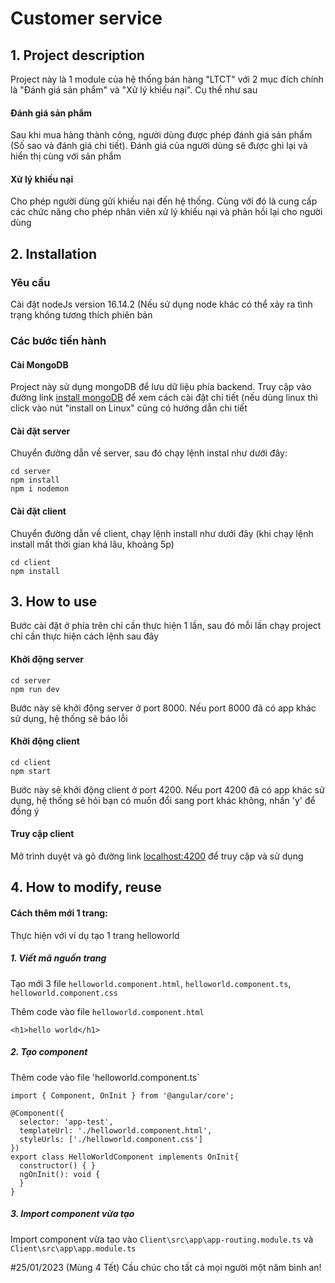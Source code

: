 # Customer service
## 1. Project description
Project này là 1 module của hệ thống bán hàng "LTCT" với 2 mục đích chính là "Đánh giá sản phẩm" và "Xử lý khiếu nại".
Cụ thể như sau
#### Đánh giá sản phẩm
Sau khi mua hàng thành công, người dùng được phép đánh giá sản phẩm (Số sao và đánh giá chi tiết). Đánh giá của người dùng sẽ được ghi lại và hiển thị cùng với sản phẩm
#### Xử lý khiếu nại
Cho phép người dùng gửi khiếu nại đến hệ thống. Cùng với đó là cung cấp các chức năng cho phép nhân viên xử lý khiếu nại và phản hồi lại cho người dùng
## 2. Installation
### Yêu cầu
Cài đặt nodeJs version 16.14.2 (Nếu sử dụng node khác có thể xảy ra tình trạng không tương thích phiên bản
### Các bước tiến hành
#### Cài MongoDB
Project này sử dụng mongoDB để lưu dữ liệu phía backend. Truy cập vào đường link [install mongoDB](https://www.mongodb.com/docs/manual/tutorial/install-mongodb-on-windows/) để xem cách cài đặt chi tiết (nếu dùng linux thì click vào nút "install on Linux" cũng có hướng dẫn chi tiết
#### Cài đặt server
Chuyển đường dẫn về server, sau đó chạy lệnh instal như dưới đây:
```shell
cd server
npm install
npm i nodemon
```
#### Cài đặt client
Chuyển đường dẫn về client, chạy lệnh install như dưới đây (khi chạy lệnh install mất thời gian khá lâu, khoảng 5p)
```shell
cd client
npm install
```

## 3. How to use
Bước cài đặt ở phía trên chỉ cần thực hiện 1 lần, sau đó mỗi lần chạy project chỉ cần thực hiện cách lệnh sau đây
#### Khởi động server
```shell
cd server
npm run dev
```
Bước này sẽ khởi động server ở port 8000. Nếu port 8000 đã có app khác sử dụng, hệ thống sẽ báo lỗi
#### Khởi động client
```shell
cd client
npm start
```
Bước này sẽ khởi động client ở port 4200. Nếu port 4200 đã có app khác sử dụng, hệ thống sẽ hỏi bạn có muốn đổi sang port khác không, nhấn 'y' để đống ý
#### Truy cập client
Mở trình duyệt và gõ đường link [localhost:4200](localhost:4200) để truy cập và sử dụng

## 4. How to modify, reuse
#### Cách thêm mới 1 trang:
Thực hiện với ví dụ tạo 1 trang helloworld
##### 1. Viết mã nguồn trang
Tạo mới 3 file `helloworld.component.html`, `helloworld.component.ts`, `helloworld.component.css`

Thêm code vào file `helloworld.component.html`
```shell
<h1>hello world</h1>
```
##### 2. Tạo component
Thêm code vào file 'helloworld.component.ts`
```shell
import { Component, OnInit } from '@angular/core';

@Component({
  selector: 'app-test',
  templateUrl: './helloworld.component.html',
  styleUrls: ['./helloworld.component.css']
})
export class HelloWorldComponent implements OnInit{
  constructor() { }
  ngOnInit(): void {
  }
}
```
##### 3. Import component vừa tạo
Import component vừa tạo vào `Client\src\app\app-routing.module.ts` và `Client\src\app\app.module.ts`
		
#25/01/2023 (Mùng 4 Tết)
Cầu chúc cho tất cả mọi người một năm bình an!
